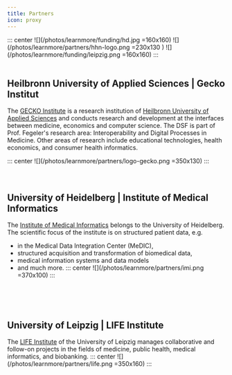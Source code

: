 ```yaml
---
title: Partners
icon: proxy
---
```

::: center
 ![](/photos/learnmore/funding/hd.jpg =160x160)  ![](/photos/learnmore/partners/hhn-logo.png =230x130 ) ![](/photos/learnmore/funding/leipzig.png =160x160) 
:::
<br>
<br>

## Heilbronn University of Applied Sciences | Gecko Institut
The [GECKO Institute](https://www.hs-heilbronn.de/de/gecko) is a research institution of [Heilbronn University of Applied Sciences](https://www.hs-heilbronn.de/de) and conducts research and development at the interfaces between medicine, economics and computer science. The DSF is part of Prof. Fegeler's research area: Interoperability and Digital Processes in Medicine. Other areas of research include educational technologies, health economics, and consumer health informatics.

::: center
![](/photos/learnmore/partners/logo-gecko.png =350x130) 
:::
<br>
<br>
<br>

## University of Heidelberg | Institute of Medical Informatics 
The [Institute of Medical Informatics](https://www.klinikum.uni-heidelberg.de/kliniken-institute/institute/institut-fuer-medizinische-informatik) belongs to the University of Heidelberg. The scientific focus of the institute is on structured patient data, e.g. 
- in the Medical Data Integration Center (MeDIC), 
- structured acquisition and transformation of biomedical data, 
- medical information systems and data models 
- and much more.
::: center
![](/photos/learnmore/partners/imi.png =370x100)
:::
<br>
<br>
<br>

## University of Leipzig | LIFE Institute 
The [LIFE Institute](https://www.uniklinikum-leipzig.de/einrichtungen/life/) of the University of Leipzig manages collaborative and follow-on projects in the fields of medicine, public health, medical informatics, and biobanking.
::: center
![](/photos/learnmore/partners/life.png =350x160)
:::


